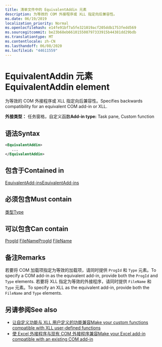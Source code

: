 ```yaml
---
title: 清单文件中的 EquivalentAddin 元素
description: 为等效的 COM 外接程序或 XLL 指定向后兼容性。
ms.date: 06/19/2019
localization_priority: Normal
ms.openlocfilehash: e14fe91bf7a5fe321019acf205ddb1753fedd569
ms.sourcegitcommit: be23b68eb661015508797333915b44381dd29bdb
ms.translationtype: MT
ms.contentlocale: zh-CN
ms.lasthandoff: 06/08/2020
ms.locfileid: "44611559"
---
```

# <a name="equivalentaddin-element"></a><span data-ttu-id="5cabe-103">EquivalentAddin 元素</span><span class="sxs-lookup"><span data-stu-id="5cabe-103">EquivalentAddin element</span></span>

<span data-ttu-id="5cabe-104">为等效的 COM 外接程序或 XLL 指定向后兼容性。</span><span class="sxs-lookup"><span data-stu-id="5cabe-104">Specifies backwards compatibility for an equivalent COM add-in or XLL.</span></span>

<span data-ttu-id="5cabe-105">**外接类型：** 任务窗格，自定义函数</span><span class="sxs-lookup"><span data-stu-id="5cabe-105">**Add-in type:** Task pane, Custom function</span></span>

## <a name="syntax"></a><span data-ttu-id="5cabe-106">语法</span><span class="sxs-lookup"><span data-stu-id="5cabe-106">Syntax</span></span>

```XML
<EquivalentAddin>
   ...
</EquivalentAddin>
```

## <a name="contained-in"></a><span data-ttu-id="5cabe-107">包含于</span><span class="sxs-lookup"><span data-stu-id="5cabe-107">Contained in</span></span>

[<span data-ttu-id="5cabe-108">EquivalentAdd-ins</span><span class="sxs-lookup"><span data-stu-id="5cabe-108">EquivalentAdd-ins</span></span>](equivalentaddins.md)

## <a name="must-contain"></a><span data-ttu-id="5cabe-109">必须包含</span><span class="sxs-lookup"><span data-stu-id="5cabe-109">Must contain</span></span>

[<span data-ttu-id="5cabe-110">类型</span><span class="sxs-lookup"><span data-stu-id="5cabe-110">Type</span></span>](type.md)

## <a name="can-contain"></a><span data-ttu-id="5cabe-111">可以包含</span><span class="sxs-lookup"><span data-stu-id="5cabe-111">Can contain</span></span>

<span data-ttu-id="5cabe-112">[ProgId](progid.md) 
[FileName](filename.md)</span><span class="sxs-lookup"><span data-stu-id="5cabe-112">[ProgId](progid.md)
[FileName](filename.md)</span></span>

## <a name="remarks"></a><span data-ttu-id="5cabe-113">备注</span><span class="sxs-lookup"><span data-stu-id="5cabe-113">Remarks</span></span>

<span data-ttu-id="5cabe-114">若要将 COM 加载项指定为等效的加载项，请同时提供 `ProgId` 和 `Type` 元素。</span><span class="sxs-lookup"><span data-stu-id="5cabe-114">To specify a COM add-in as the equivalent add-in, provide both the `ProgId` and `Type` elements.</span></span> <span data-ttu-id="5cabe-115">若要将 XLL 指定为等效的外接程序，请同时提供 `FileName` 和 `Type` 元素。</span><span class="sxs-lookup"><span data-stu-id="5cabe-115">To specify an XLL as the equivalent add-in, provide both the `FileName` and `Type` elements.</span></span>

## <a name="see-also"></a><span data-ttu-id="5cabe-116">另请参阅</span><span class="sxs-lookup"><span data-stu-id="5cabe-116">See also</span></span>

- [<span data-ttu-id="5cabe-117">让自定义功能与 XLL 用户定义的功能兼容</span><span class="sxs-lookup"><span data-stu-id="5cabe-117">Make your custom functions compatible with XLL user-defined functions</span></span>](../../excel/make-custom-functions-compatible-with-xll-udf.md)
- [<span data-ttu-id="5cabe-118">使 Excel 外接程序与现有 COM 外接程序兼容</span><span class="sxs-lookup"><span data-stu-id="5cabe-118">Make your Excel add-in compatible with an existing COM add-in</span></span>](../../develop/make-office-add-in-compatible-with-existing-com-add-in.md)